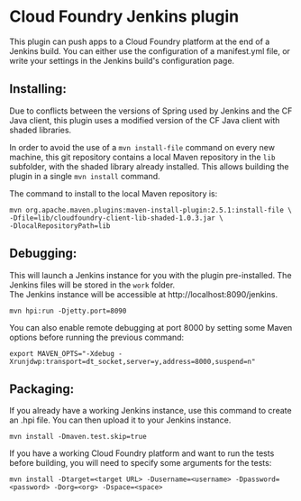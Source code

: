 Cloud Foundry Jenkins plugin
=======================

This plugin can push apps to a Cloud Foundry platform at the end of a Jenkins build. You can either use the 
configuration of a manifest.yml file, or write your settings in the Jenkins build's configuration page.

Installing:
-----------
Due to conflicts between the versions of Spring used by Jenkins and the CF Java client, this plugin uses a modified 
version of the CF Java client with shaded libraries. 

In order to avoid the use of a `mvn install-file` command on every new machine, this git repository contains a local 
Maven repository in the `lib` subfolder, with the shaded library already installed. This allows building the plugin in 
a single `mvn install` command.

The command to install to the local Maven repository is:

```
mvn org.apache.maven.plugins:maven-install-plugin:2.5.1:install-file \
-Dfile=lib/cloudfoundry-client-lib-shaded-1.0.3.jar \
-DlocalRepositoryPath=lib
```

Debugging:
----------
This will launch a Jenkins instance for you with the plugin pre-installed. The Jenkins files will be stored in the 
`work` folder.  
The Jenkins instance will be accessible at http://localhost:8090/jenkins.

```
mvn hpi:run -Djetty.port=8090
```

You can also enable remote debugging at port 8000 by setting some Maven options before running the previous command:

```
export MAVEN_OPTS="-Xdebug -Xrunjdwp:transport=dt_socket,server=y,address=8000,suspend=n"
```

Packaging:
----------
If you already have a working Jenkins instance, use this command to create an .hpi file. You can then upload it to your 
Jenkins instance.

```
mvn install -Dmaven.test.skip=true
```

If you have a working Cloud Foundry platform and want to run the tests before building, you will need to specify some 
arguments for the tests:

```
mvn install -Dtarget=<target URL> -Dusername=<username> -Dpassword=<password> -Dorg=<org> -Dspace=<space>
```
